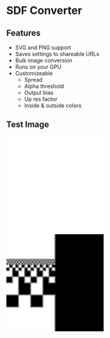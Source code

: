 # SDF Converter

## Features

- SVG and PNG support
- Saves settings to shareable URLs
- Bulk image conversion
- Runs on your GPU
- Customizeable
  - Spread
  - Alpha threshold
  - Output bias
  - Up res factor
  - Inside & outside colors

## Test Image

![Before](./src/samples/alpha_ruler.png)
![After](./src/samples/alpha_ruler_output.png)

